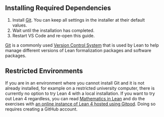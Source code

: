 ## Installing Required Dependencies
1. Install [Git](https://git-scm.com/download/win). You can keep all settings in the installer at their default values.
2. Wait until the installation has completed.
3. Restart VS Code and re-open this guide.

[Git](https://git-scm.com/) is a commonly used [Version Control System](https://en.wikipedia.org/wiki/Version_control) that is used by Lean to help manage different versions of Lean formalization packages and software packages.

## Restricted Environments
If you are in an environment where you cannot install Git and it is not already installed, for example on a restricted university computer, there is currently no option to try Lean 4 with a local installation. If you want to try out Lean 4 regardless, you can read [Mathematics in Lean](https://leanprover-community.github.io/mathematics_in_lean/) and do the exercises with [an online instance of Lean 4 hosted using Gitpod](https://gitpod.io/#/https://github.com/leanprover-community/mathematics_in_lean). Doing so requires creating a GitHub account.
